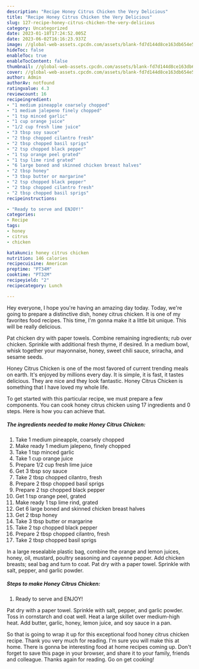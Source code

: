```yaml
---
description: "Recipe Honey Citrus Chicken the Very Delicious"
title: "Recipe Honey Citrus Chicken the Very Delicious"
slug: 127-recipe-honey-citrus-chicken-the-very-delicious
category: Uncategorized
date: 2023-01-18T17:24:52.005Z
date: 2023-06-02T16:16:23.937Z
image: //global-web-assets.cpcdn.com/assets/blank-fd7d144d8ce163db654e5a02c40b08a2775adb7897d16e4062681dc7e1b2800f.png
hideToc: false
enableToc: true
enableTocContent: false
thumbnail: //global-web-assets.cpcdn.com/assets/blank-fd7d144d8ce163db654e5a02c40b08a2775adb7897d16e4062681dc7e1b2800f.png
cover: //global-web-assets.cpcdn.com/assets/blank-fd7d144d8ce163db654e5a02c40b08a2775adb7897d16e4062681dc7e1b2800f.png
author: Admin
authorAv: notfound
ratingvalue: 4.3
reviewcount: 16
recipeingredient:
- "1 medium pineapple coarsely chopped"
- "1 medium jalepeno finely chopped"
- "1 tsp minced garlic"
- "1 cup orange juice"
- "1/2 cup fresh lime juice"
- "3 tbsp soy sauce"
- "2 tbsp chopped cilantro fresh"
- "2 tbsp chopped basil sprigs"
- "2 tsp chopped black pepper"
- "1 tsp orange peel grated"
- "1 tsp lime rind grated"
- "6 large boned and skinned chicken breast halves"
- "2 tbsp honey"
- "3 tbsp butter or margarine"
- "2 tsp chopped black pepper"
- "2 tbsp chopped cilantro fresh"
- "2 tbsp chopped basil sprigs"
recipeinstructions:

- "Ready to serve and ENJOY!"
categories:
- Recipe
tags:
- honey
- citrus
- chicken

katakunci: honey citrus chicken 
nutrition: 146 calories
recipecuisine: American
preptime: "PT34M"
cooktime: "PT32M"
recipeyield: "2"
recipecategory: Lunch

---
```



Hey everyone, I hope you're having an amazing day today. Today, we're going to prepare a distinctive dish, honey citrus chicken. It is one of my favorites food recipes. This time, I'm gonna make it a little bit unique. This will be really delicious.

Pat chicken dry with paper towels. Combine remaining ingredients; rub over chicken. Sprinkle with additional fresh thyme, if desired. In a medium bowl, whisk together your mayonnaise, honey, sweet chili sauce, sriracha, and sesame seeds.

Honey Citrus Chicken is one of the most favored of current trending meals on earth. It's enjoyed by millions every day. It is simple, it is fast, it tastes delicious. They are nice and they look fantastic. Honey Citrus Chicken is something that I have loved my whole life.


To get started with this particular recipe, we must prepare a few components. You can cook honey citrus chicken using 17 ingredients and 0 steps. Here is how you can achieve that.

<!--inarticleads1-->

##### The ingredients needed to make Honey Citrus Chicken:

1. Take 1 medium pineapple, coarsely chopped
1. Make ready 1 medium jalepeno, finely chopped
1. Take 1 tsp minced garlic
1. Take 1 cup orange juice
1. Prepare 1/2 cup fresh lime juice
1. Get 3 tbsp soy sauce
1. Take 2 tbsp chopped cilantro, fresh
1. Prepare 2 tbsp chopped basil sprigs
1. Prepare 2 tsp chopped black pepper
1. Get 1 tsp orange peel, grated
1. Make ready 1 tsp lime rind, grated
1. Get 6 large boned and skinned chicken breast halves
1. Get 2 tbsp honey
1. Take 3 tbsp butter or margarine
1. Take 2 tsp chopped black pepper
1. Prepare 2 tbsp chopped cilantro, fresh
1. Take 2 tbsp chopped basil sprigs


In a large resealable plastic bag, combine the orange and lemon juices, honey, oil, mustard, poultry seasoning and cayenne pepper. Add chicken breasts; seal bag and turn to coat. Pat dry with a paper towel. Sprinkle with salt, pepper, and garlic powder. 

<!--inarticleads2-->

##### Steps to make Honey Citrus Chicken:


1. Ready to serve and ENJOY!

Pat dry with a paper towel. Sprinkle with salt, pepper, and garlic powder. Toss in cornstarch and coat well. Heat a large skillet over medium-high heat. Add butter, garlic, honey, lemon juice, and soy sauce in a pan. 

So that is going to wrap it up for this exceptional food honey citrus chicken recipe. Thank you very much for reading. I'm sure you will make this at home. There is gonna be interesting food at home recipes coming up. Don't forget to save this page in your browser, and share it to your family, friends and colleague. Thanks again for reading. Go on get cooking!
